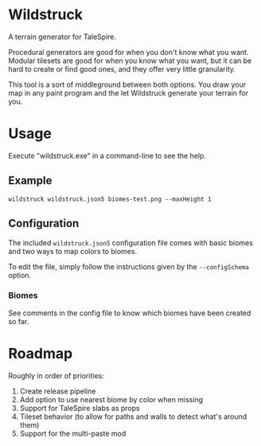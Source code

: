# Wildstruck

A terrain generator for TaleSpire.

Procedural generators are good for when you don't know what you want. Modular tilesets are good for
when you know what you want, but it can be hard to create or find good ones, and they offer very
little granularity.

This tool is a sort of middleground between both options. You draw your map in any paint program and
the let Wildstruck generate your terrain for you.

# Usage

Execute "wildstruck.exe" in a command-line to see the help.

## Example

```
wildstruck wildstruck.json5 biomes-test.png --maxHeight 1
```

## Configuration

The included `wildstruck.json5` configuration file comes with basic biomes and two ways to map
colors to biomes.

To edit the file, simply follow the instructions given by the `--configSchema` option.

### Biomes

See comments in the config file to know which biomes have been created so far.

# Roadmap

Roughly in order of priorities:

1. Create release pipeline
1. Add option to use nearest biome by color when missing
1. Support for TaleSpire slabs as props
1. Tileset behavior (to allow for paths and walls to detect what's around them)
1. Support for the multi-paste mod
